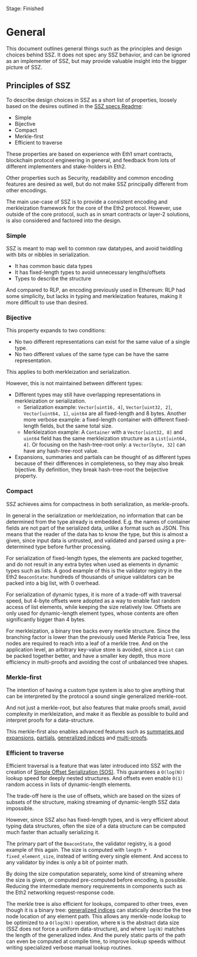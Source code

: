 Stage: Finished


# General

This document outlines general things such as the principles and design choices behind SSZ.
It does not spec any SSZ behavior, and can be ignored as an implementer of SSZ,
but may provide valuable insight into the bigger picture of SSZ. 

## Principles of SSZ

To describe design choices in SSZ as a short list of properties,
 loosely based on the desires outlined in the [SSZ specs Readme](../README.md):

- Simple
- Bijective
- Compact
- Merkle-first
- Efficient to traverse

These properties are based on experience with Eth1 smart contracts, blockchain protocol engineering in general,
 and feedback from lots of different implementers and stake-holders in Eth2.

Other properties such as Security, readability and common encoding features are desired as well,
 but do not make SSZ principally different from other encodings.

The main use-case of SSZ is to provide a consistent encoding and merkleization framework for the core of the Eth2 protocol.
However, use outside of the core protocol, such as in smart contracts or layer-2 solutions, is also considered and factored into the design.


### Simple

SSZ is meant to map well to common raw datatypes, and avoid twiddling with bits or nibbles in serialization.
- It has common basic data types
- It has fixed-length types to avoid unnecessary lengths/offsets
- Types to describe the structure

And compared to RLP, an encoding previously used in Ethereum:
RLP had some simplicity, but lacks in typing and merkleization features, making it more difficult to use than desired.


### Bijective

This property expands to two conditions:
- No two different representations can exist for the same value of a single type.
- No two different values of the same type can be have the same representation.

This applies to both merkleization and serialization.

However, this is not maintained between different types:
- Different types may still have overlapping representations in merkleization or serialization.
    - Serialization example: `Vector[uint16, 4]`, `Vector[uint32, 2]`, `Vector[uint64, 1]`, `uint64` are all fixed-length and 8 bytes.
      Another more verbose example: a fixed-length container with different fixed-length fields, but the same total size.
    - Merkleization example: A `Container` with a `Vector[uint32, 8]` and `uint64` field has the same merkleization structure as a `List[uint64, 4]`.
      Or focusing on the hash-tree-root only: a `Vector[byte, 32]` can have any hash-tree-root value. 
- Expansions, summaries and partials can be thought of as different types because of their differences in completeness,
  so they may also break bijective. By definition, they break hash-tree-root the beijective property.


### Compact

SSZ achieves aims for compactness in both serialization, as merkle-proofs.

In general in the serialization or merkleization, no information that can be determined from the type already is embedded.
E.g. the names of container fields are not part of the serialized data, unlike a format such as JSON.
This means that the reader of the data has to know the type, but this is almost a given, since input data is untrusted,
 and validated and parsed using a pre-determined type before further processing. 

For serialization of fixed-length types, the elements are packed together, and do not result in any extra bytes when used as elements in dynamic types such as lists.
A good example of this is the validator registry in the Eth2 `BeaconState`: hundreds of thousands of unique validators can be packed into a big list, with 0 overhead. 

For serialization of dynamic types, it is more of a trade-off with traversal speed, but 4-byte offsets were adopted as a way to enable fast random access of list elements,
 while keeping the size relatively low. Offsets are only used for dynamic-length element types, whose contents are often significantly bigger than 4 bytes.

For merkleization, a binary tree backs every merkle structure. Since the branching factor is lower than the previously used Merkle Patricia Tree, less nodes are required to reach into a leaf of a merkle tree.
And on the application level, an arbitrary key-value store is avoided, since a `List` can be packed together better, and have a smaller key depth,
 thus more efficiency in multi-proofs and avoiding the cost of unbalanced tree shapes.


### Merkle-first

The intention of having a custom type system is also to give anything that can be interpreted by the protocol a sound single generalized merkle-root.

And not just a merkle-root, but also features that make proofs small, avoid complexity in merkleization,
 and make it as flexible as possible to build and interpret proofs for a data-structure.

This merkle-first also enables advanced features such as [summaries and expansions](./navigation/summaries_expansions.md),
 [partials](./partials/partials.md), [generalized indices](./navigation/generalized_indices.md) and [multi-proofs](./merkleization/merkle_proofs.md).   


### Efficient to traverse

Efficient traversal is a feature that was later introduced into SSZ with the creation
 of [Simple Offset Serialization (SOS)](https://gist.github.com/karalabe/3a25832b1413ee98daad9f0c47be3632).
This guarantees a `O(log(N))` lookup speed for deeply nested structures. And offsets even enable `O(1)` random access in lists of dynamic-length elements.

The trade-off here is the use of offsets, which are based on the sizes of subsets of the structure, making streaming of dynamic-length SSZ data impossible.

However, since SSZ also has fixed-length types, and is very efficient about typing data structures,
 often the size of a data structure can be computed much faster than actually serializing it.

The primary part of the `BeaconState`, the validator registry, is a good example of this again.
The size is computed with `length * fixed_element_size`, instead of writing every single element.
And access to any validator by index is only a bit of pointer math.

By doing the size computation separately, some kind of streaming where the size is given, or computed pre-computed before encoding, is possible.
Reducing the intermediate memory requirements in components such as the Eth2 networking request-response code.

The merkle tree is also efficient for lookups, compared to other trees, even though it is a binary tree:
 [generalized indices](./navigation/generalized_indices.md) can statically describe the tree node location of any element path.
This allows any merkle-node lookup to be optimized to a `O(log(N))` operation,
 where `N` is the abstract data size (SSZ does not force a uniform data-structure),
 and where `log(N)` matches the length of the generalized index.
And the purely static parts of the path can even be computed at compile time,
 to improve lookup speeds without writing specialized verbose manual lookup routines.

